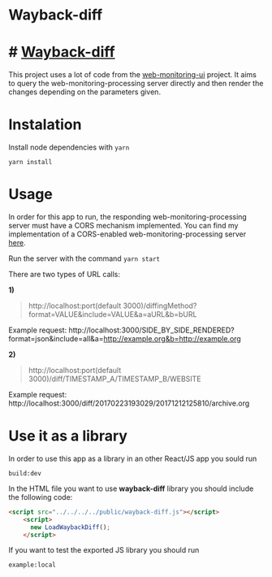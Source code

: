 # Wayback-diff

# # **[Wayback-diff](https://github.com/ftsalamp/wayback-diff)**

This project uses a lot of code from the [web-monitoring-ui](https://github.com/edgi-govdata-archiving/web-monitoring-ui) project. It aims to query the web-monitoring-processing server directly and then render the changes depending on the parameters given.

# Instalation

Install node dependencies with `yarn`

`yarn install`

# Usage

In order for this app to run, the responding web-monitoring-processing server must have a CORS mechanism implemented.
You can find my implementation of a CORS-enabled web-monitoring-processing server [here](https://github.com/ftsalamp/web-monitoring-processing/tree/cors).

Run the server with the command `yarn start`

There are two types of URL calls:
 
**1)**
> http://localhost:port(default 3000)/diffingMethod?format=VALUE&include=VALUE&a=aURL&b=bURL

Example request: http://localhost:3000/SIDE_BY_SIDE_RENDERED?format=json&include=all&a=http://example.org&b=http://example.org

**2)**
> http://localhost:port(default 3000)/diff/TIMESTAMP_A/TIMESTAMP_B/WEBSITE

Example request: http://localhost:3000/diff/20170223193029/20171212125810/archive.org

# Use it as a library

In order to use this app as a library in an other React/JS app you sould run

`build:dev`

In the HTML file you want to use **wayback-diff** library you should include the following code:

```HTML
<script src="../../../../public/wayback-diff.js"></script>
    <script>
      new LoadWaybackDiff();
    </script>
 ```

If you want to test the exported JS library you should run

`example:local`
